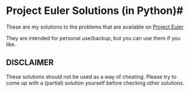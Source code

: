 # Project Euler Solutions (in Python)#

These are my solutions to the problems that are available on [Project Euler](http://www.projecteuler.net)

They are intended for personal use/backup,
but you can use them if you like.

## DISCLAIMER ##
These solutions should not be used as a way of cheating.
Please try to come up with a (partial) solution yourself before checking other solutions.

